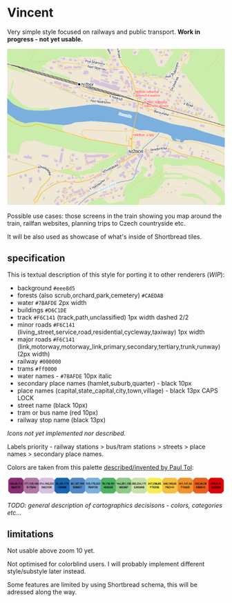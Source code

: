 # Vincent

Very simple style focused on railways and public transport. **Work in progress - not yet usable.**

![demo of Vincent style](nizbor-demo.png)

Possible use cases: those screens in the train showing you map around the train, railfan websites, planning trips to Czech countryside etc.

It will be also used as showcase of what's inside of Shortbread tiles. 

## specification

This is textual description of this style for porting it to other renderers (*WIP*):

- background `#eee8d5`
- forests (also scrub,orchard,park,cemetery) `#CAEDAB`
- water `#7BAFDE` 2px width
- buildings `#D6C1DE`
- track `#F6C141` (track,path,unclassified) 1px width dashed 2/2
- minor roads `#F6C141` (living_street,service,road,residential,cycleway,taxiway) 1px width
- major roads `#F6C141` (link,motorway,motorway_link,primary,secondary,tertiary,trunk,runway) (2px width)
- railway `#000000`
- trams `#ff0000`
- water names - `#7BAFDE` 10px italic
- secondary place names (hamlet,suburb,quarter) - black 10px
- place names (capital,state_capital,city,town,village) - black 13px CAPS LOCK
- street name (black 10px)
- tram or bus name (red 10px)
- railway stop name (black 13px)

*Icons not yet implemented nor described.*

Labels priority - railway stations > bus/tram stations > streets > place names > secondary place names.

Colors are taken from this palette [described/invented by Paul Tol](https://web.archive.org/web/20170301135346/https://personal.sron.nl/~pault/colourschemes.pdf):

![color palette used](palette.png)

*TODO: general description of cartographics decisisons - colors, categories etc...*

## limitations

Not usable above zoom 10 yet. 

Not optimised for colorblind users. I will probably implement different style/substyle later instead.

Some features are limited by using Shortbread schema, this will be adressed along the way.
